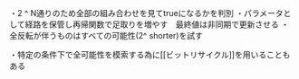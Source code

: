 
・2 ^ N通りのため全部の組み合わせを見てtrueになるかを判別
・パラメータとして経路を保管し再帰関数で足取りを増やす　最終値は非同期で更新させる
・全反転が伴うものはすべての可能性(2^ shorter)を試す

・特定の条件下で全可能性を模索する為に[[ビットリサイクル]]を用いることもある